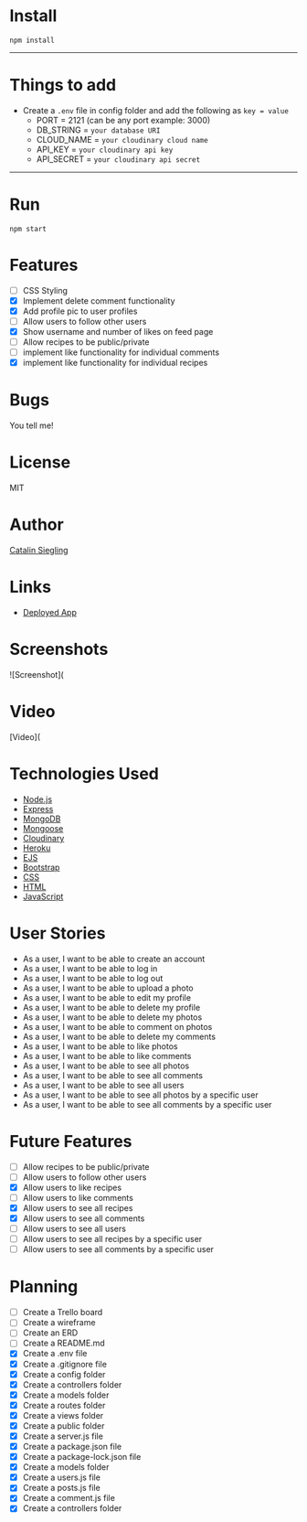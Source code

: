 # Install

`npm install`

---

# Things to add

- Create a `.env` file in config folder and add the following as `key = value`
  - PORT = 2121 (can be any port example: 3000)
  - DB_STRING = `your database URI`
  - CLOUD_NAME = `your cloudinary cloud name`
  - API_KEY = `your cloudinary api key`
  - API_SECRET = `your cloudinary api secret`

---

# Run

`npm start`

# Features

- [ ] CSS Styling
- [x] Implement delete comment functionality
- [x] Add profile pic to user profiles
- [ ] Allow users to follow other users
- [x] Show username and number of likes on feed page
- [ ] Allow recipes to be public/private
- [ ] implement like functionality for individual comments
- [x] implement like functionality for individual recipes

# Bugs

You tell me!

# License

MIT

# Author

[Catalin Siegling](https://github.com/Ant-Acid)

# Links

- [Deployed App](https://bubbas-recipes.herokuapp.com/)

# Screenshots

![Screenshot](

# Video

[Video](

# Technologies Used

- [Node.js](https://nodejs.org/en/)
- [Express](https://expressjs.com/)
- [MongoDB](https://www.mongodb.com/)
- [Mongoose](https://mongoosejs.com/)
- [Cloudinary](https://cloudinary.com/)
- [Heroku](https://www.heroku.com/)
- [EJS](https://ejs.co/)
- [Bootstrap](https://getbootstrap.com/)
- [CSS](https://www.w3schools.com/css/)
- [HTML](https://www.w3schools.com/html/)
- [JavaScript](https://www.javascript.com/)

# User Stories

- As a user, I want to be able to create an account
- As a user, I want to be able to log in
- As a user, I want to be able to log out
- As a user, I want to be able to upload a photo
- As a user, I want to be able to edit my profile
- As a user, I want to be able to delete my profile
- As a user, I want to be able to delete my photos
- As a user, I want to be able to comment on photos
- As a user, I want to be able to delete my comments
- As a user, I want to be able to like photos
- As a user, I want to be able to like comments
- As a user, I want to be able to see all photos
- As a user, I want to be able to see all comments
- As a user, I want to be able to see all users
- As a user, I want to be able to see all photos by a specific user
- As a user, I want to be able to see all comments by a specific user

# Future Features

- [ ] Allow recipes to be public/private
- [ ] Allow users to follow other users
- [x] Allow users to like recipes
- [ ] Allow users to like comments
- [x] Allow users to see all recipes
- [x] Allow users to see all comments
- [ ] Allow users to see all users
- [ ] Allow users to see all recipes by a specific user
- [ ] Allow users to see all comments by a specific user

# Planning

- [ ] Create a Trello board
- [ ] Create a wireframe
- [ ] Create an ERD
- [ ] Create a README.md
- [x] Create a .env file
- [x] Create a .gitignore file
- [x] Create a config folder
- [x] Create a controllers folder
- [x] Create a models folder
- [x] Create a routes folder
- [x] Create a views folder
- [x] Create a public folder
- [x] Create a server.js file
- [x] Create a package.json file
- [x] Create a package-lock.json file
- [x] Create a models folder
- [x] Create a users.js file
- [x] Create a posts.js file
- [x] Create a comment.js file
- [x] Create a controllers folder
